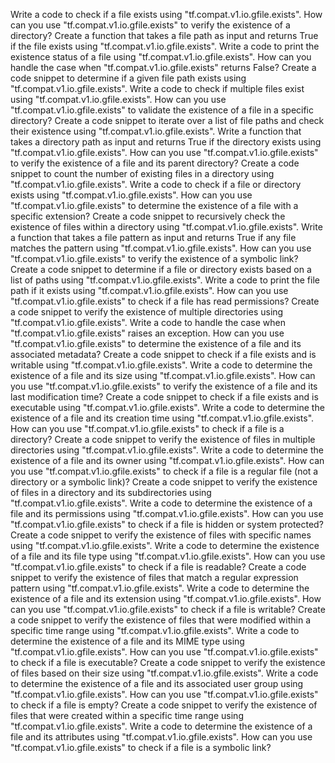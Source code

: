 Write a code to check if a file exists using "tf.compat.v1.io.gfile.exists".
How can you use "tf.compat.v1.io.gfile.exists" to verify the existence of a directory?
Create a function that takes a file path as input and returns True if the file exists using "tf.compat.v1.io.gfile.exists".
Write a code to print the existence status of a file using "tf.compat.v1.io.gfile.exists".
How can you handle the case when "tf.compat.v1.io.gfile.exists" returns False?
Create a code snippet to determine if a given file path exists using "tf.compat.v1.io.gfile.exists".
Write a code to check if multiple files exist using "tf.compat.v1.io.gfile.exists".
How can you use "tf.compat.v1.io.gfile.exists" to validate the existence of a file in a specific directory?
Create a code snippet to iterate over a list of file paths and check their existence using "tf.compat.v1.io.gfile.exists".
Write a function that takes a directory path as input and returns True if the directory exists using "tf.compat.v1.io.gfile.exists".
How can you use "tf.compat.v1.io.gfile.exists" to verify the existence of a file and its parent directory?
Create a code snippet to count the number of existing files in a directory using "tf.compat.v1.io.gfile.exists".
Write a code to check if a file or directory exists using "tf.compat.v1.io.gfile.exists".
How can you use "tf.compat.v1.io.gfile.exists" to determine the existence of a file with a specific extension?
Create a code snippet to recursively check the existence of files within a directory using "tf.compat.v1.io.gfile.exists".
Write a function that takes a file pattern as input and returns True if any file matches the pattern using "tf.compat.v1.io.gfile.exists".
How can you use "tf.compat.v1.io.gfile.exists" to verify the existence of a symbolic link?
Create a code snippet to determine if a file or directory exists based on a list of paths using "tf.compat.v1.io.gfile.exists".
Write a code to print the file path if it exists using "tf.compat.v1.io.gfile.exists".
How can you use "tf.compat.v1.io.gfile.exists" to check if a file has read permissions?
Create a code snippet to verify the existence of multiple directories using "tf.compat.v1.io.gfile.exists".
Write a code to handle the case when "tf.compat.v1.io.gfile.exists" raises an exception.
How can you use "tf.compat.v1.io.gfile.exists" to determine the existence of a file and its associated metadata?
Create a code snippet to check if a file exists and is writable using "tf.compat.v1.io.gfile.exists".
Write a code to determine the existence of a file and its size using "tf.compat.v1.io.gfile.exists".
How can you use "tf.compat.v1.io.gfile.exists" to verify the existence of a file and its last modification time?
Create a code snippet to check if a file exists and is executable using "tf.compat.v1.io.gfile.exists".
Write a code to determine the existence of a file and its creation time using "tf.compat.v1.io.gfile.exists".
How can you use "tf.compat.v1.io.gfile.exists" to check if a file is a directory?
Create a code snippet to verify the existence of files in multiple directories using "tf.compat.v1.io.gfile.exists".
Write a code to determine the existence of a file and its owner using "tf.compat.v1.io.gfile.exists".
How can you use "tf.compat.v1.io.gfile.exists" to check if a file is a regular file (not a directory or a symbolic link)?
Create a code snippet to verify the existence of files in a directory and its subdirectories using "tf.compat.v1.io.gfile.exists".
Write a code to determine the existence of a file and its permissions using "tf.compat.v1.io.gfile.exists".
How can you use "tf.compat.v1.io.gfile.exists" to check if a file is hidden or system protected?
Create a code snippet to verify the existence of files with specific names using "tf.compat.v1.io.gfile.exists".
Write a code to determine the existence of a file and its file type using "tf.compat.v1.io.gfile.exists".
How can you use "tf.compat.v1.io.gfile.exists" to check if a file is readable?
Create a code snippet to verify the existence of files that match a regular expression pattern using "tf.compat.v1.io.gfile.exists".
Write a code to determine the existence of a file and its extension using "tf.compat.v1.io.gfile.exists".
How can you use "tf.compat.v1.io.gfile.exists" to check if a file is writable?
Create a code snippet to verify the existence of files that were modified within a specific time range using "tf.compat.v1.io.gfile.exists".
Write a code to determine the existence of a file and its MIME type using "tf.compat.v1.io.gfile.exists".
How can you use "tf.compat.v1.io.gfile.exists" to check if a file is executable?
Create a code snippet to verify the existence of files based on their size using "tf.compat.v1.io.gfile.exists".
Write a code to determine the existence of a file and its associated user group using "tf.compat.v1.io.gfile.exists".
How can you use "tf.compat.v1.io.gfile.exists" to check if a file is empty?
Create a code snippet to verify the existence of files that were created within a specific time range using "tf.compat.v1.io.gfile.exists".
Write a code to determine the existence of a file and its attributes using "tf.compat.v1.io.gfile.exists".
How can you use "tf.compat.v1.io.gfile.exists" to check if a file is a symbolic link?